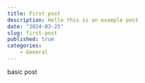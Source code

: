 ```yaml
---
title: First post
description: Hello this is an example post
date: "2024-03-25"
slug: first-post
published: true
categories:
    - General
---
```


basic post